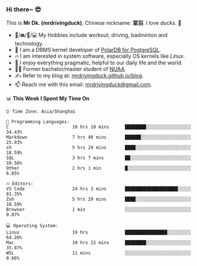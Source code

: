 ### Hi there~ 😎

This is **Mr Dk. (mrdrivingduck)**, Chinese nickname: **棠羽**. I love ducks. 🦆

- 💪/🚘/🏸/💻 My Hobbies include workout, driving, badminton and technology.
- 🍊 I am a DBMS kernel developer of [PolarDB for PostgreSQL](https://github.com/ApsaraDB/PolarDB-for-PostgreSQL).
- 🔥 I am interested in system software, especially OS kernels like *Linux*.
- 🔧 I enjoy everything pragmatic, helpful to our daily life and the world.
- 👨‍🎓 Former bachelor/master student of [NUAA](https://en.wikipedia.org/wiki/Nanjing_University_of_Aeronautics_and_Astronautics).
- ✍ Refer to my blog at: [mrdrivingduck.github.io/blog](https://www.mrdrivingduck.cn/blog/#/).
- 📫 Reach me with this email: [mrdrivingduck@gmail.com](mailto:mrdrivingduck@gmail.com).

<!--START_SECTION:waka-->
📊 **This Week I Spent My Time On** 

```text
⌚︎ Time Zone: Asia/Shanghai

💬 Programming Languages: 
C                        10 hrs 10 mins      ████████░░░░░░░░░░░░░░░░░   34.43% 
Markdown                 7 hrs 40 mins       ██████░░░░░░░░░░░░░░░░░░░   25.93% 
sh                       5 hrs 29 mins       ████░░░░░░░░░░░░░░░░░░░░░   18.59% 
SQL                      3 hrs 7 mins        ██░░░░░░░░░░░░░░░░░░░░░░░   10.56% 
Other                    2 hrs 1 min         █░░░░░░░░░░░░░░░░░░░░░░░░   6.85%

🔥 Editors: 
VS Code                  24 hrs 3 mins       ████████████████████░░░░░   81.35% 
Zsh                      5 hrs 29 mins       ████░░░░░░░░░░░░░░░░░░░░░   18.59% 
Browser                  1 min               ░░░░░░░░░░░░░░░░░░░░░░░░░   0.07%

💻 Operating System: 
Linux                    19 hrs              ████████████████░░░░░░░░░   64.26% 
Mac                      10 hrs 22 mins      ████████░░░░░░░░░░░░░░░░░   35.07% 
WSL                      11 mins             ░░░░░░░░░░░░░░░░░░░░░░░░░   0.66%

```


<!--END_SECTION:waka-->

<!-- ![Mr Dk.'s GitHub Stats](https://github-readme-stats.vercel.app/api?username=mrdrivingduck&count_private&show_icons=true&theme=buefy) -->

<!-- ![Most Used Languages](https://github-readme-stats.vercel.app/api/top-langs/?username=mrdrivingduck&exclude_repo=mips32-CPU,snort-tcp-socket&theme=buefy&layout=compact&langs_count=10) -->


<!--
**mrdrivingduck/mrdrivingduck** is a ✨ _special_ ✨ repository because its `README.md` (this file) appears on your GitHub profile.

Here are some ideas to get you started:

- 🔭 I’m currently working on ...
- 🌱 I’m currently learning ...
- 👯 I’m looking to collaborate on ...
- 🤔 I’m looking for help with ...
- 💬 Ask me about ...
- 📫 How to reach me: ...
- 😄 Pronouns: ...
- ⚡ Fun fact: ...
-->
